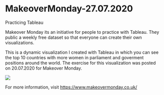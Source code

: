 # MakeoverMonday-27.07.2020
Practicing Tableau

Makeover Monday its an initiative for people to practice with Tableau. They public a weekly free dataset so that everyone can create their own visualizations.

This is a dynamic visualization I created with Tableau in which you can see the top 10 countries with more women in parliament and goverment positions around the world. The exercise for this visualization was posted on 20.07.2020 for Makeover Monday.

<div class='tableauPlaceholder' id='viz1597695808329' style='position: relative'><noscript><a href='#'><img alt=' ' src='https:&#47;&#47;public.tableau.com&#47;static&#47;images&#47;Wo&#47;WomanParlamentRegions&#47;Top10&#47;1_rss.png' style='border: none' /></a></noscript><object class='tableauViz'  style='display:none;'><param name='host_url' value='https%3A%2F%2Fpublic.tableau.com%2F' /> <param name='embed_code_version' value='3' /> <param name='site_root' value='' /><param name='name' value='WomanParlamentRegions&#47;Top10' /><param name='tabs' value='no' /><param name='toolbar' value='yes' /><param name='static_image' value='https:&#47;&#47;public.tableau.com&#47;static&#47;images&#47;Wo&#47;WomanParlamentRegions&#47;Top10&#47;1.png' /> <param name='animate_transition' value='yes' /><param name='display_static_image' value='yes' /><param name='display_spinner' value='yes' /><param name='display_overlay' value='yes' /><param name='display_count' value='yes' /><param name='language' value='es' /></object></div><script type='text/javascript'>var divElement = document.getElementById('viz1597695808329');var vizElement = divElement.getElementsByTagName('object')[0];vizElement.style.width='100%';vizElement.style.height=(divElement.offsetWidth*0.75)+'px';var scriptElement = document.createElement('script');scriptElement.src = 'https://public.tableau.com/javascripts/api/viz_v1.js';vizElement.parentNode.insertBefore(scriptElement, vizElement);</script>

For more information, visit https://www.makeovermonday.co.uk/
